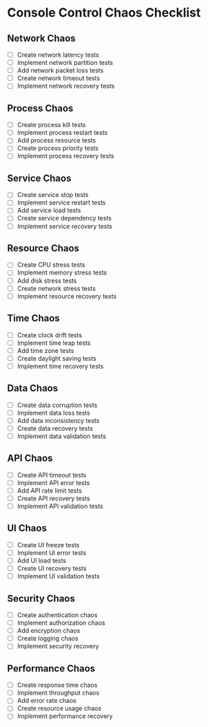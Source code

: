 # Console Control Chaos Checklist

## Network Chaos
- [ ] Create network latency tests
- [ ] Implement network partition tests
- [ ] Add network packet loss tests
- [ ] Create network timeout tests
- [ ] Implement network recovery tests

## Process Chaos
- [ ] Create process kill tests
- [ ] Implement process restart tests
- [ ] Add process resource tests
- [ ] Create process priority tests
- [ ] Implement process recovery tests

## Service Chaos
- [ ] Create service stop tests
- [ ] Implement service restart tests
- [ ] Add service load tests
- [ ] Create service dependency tests
- [ ] Implement service recovery tests

## Resource Chaos
- [ ] Create CPU stress tests
- [ ] Implement memory stress tests
- [ ] Add disk stress tests
- [ ] Create network stress tests
- [ ] Implement resource recovery tests

## Time Chaos
- [ ] Create clock drift tests
- [ ] Implement time leap tests
- [ ] Add time zone tests
- [ ] Create daylight saving tests
- [ ] Implement time recovery tests

## Data Chaos
- [ ] Create data corruption tests
- [ ] Implement data loss tests
- [ ] Add data inconsistency tests
- [ ] Create data recovery tests
- [ ] Implement data validation tests

## API Chaos
- [ ] Create API timeout tests
- [ ] Implement API error tests
- [ ] Add API rate limit tests
- [ ] Create API recovery tests
- [ ] Implement API validation tests

## UI Chaos
- [ ] Create UI freeze tests
- [ ] Implement UI error tests
- [ ] Add UI load tests
- [ ] Create UI recovery tests
- [ ] Implement UI validation tests

## Security Chaos
- [ ] Create authentication chaos
- [ ] Implement authorization chaos
- [ ] Add encryption chaos
- [ ] Create logging chaos
- [ ] Implement security recovery

## Performance Chaos
- [ ] Create response time chaos
- [ ] Implement throughput chaos
- [ ] Add error rate chaos
- [ ] Create resource usage chaos
- [ ] Implement performance recovery 